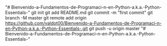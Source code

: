 "# Bienvenido-a-Fundamentos-de-Programaci-n-en-Python-a.k.a.-Python-Essentials-"  git init git add README.md git commit -m "first commit" git branch -M master git remote add origin https://github.com/valdot00/Bienvenido-a-Fundamentos-de-Programaci-n-en-Python-a.k.a.-Python-Essentials-.git git push -u origin master
"# Bienvenido-a-Fundamentos-de-Programaci-n-en-Python-a.k.a.-Python-Essentials-" 
